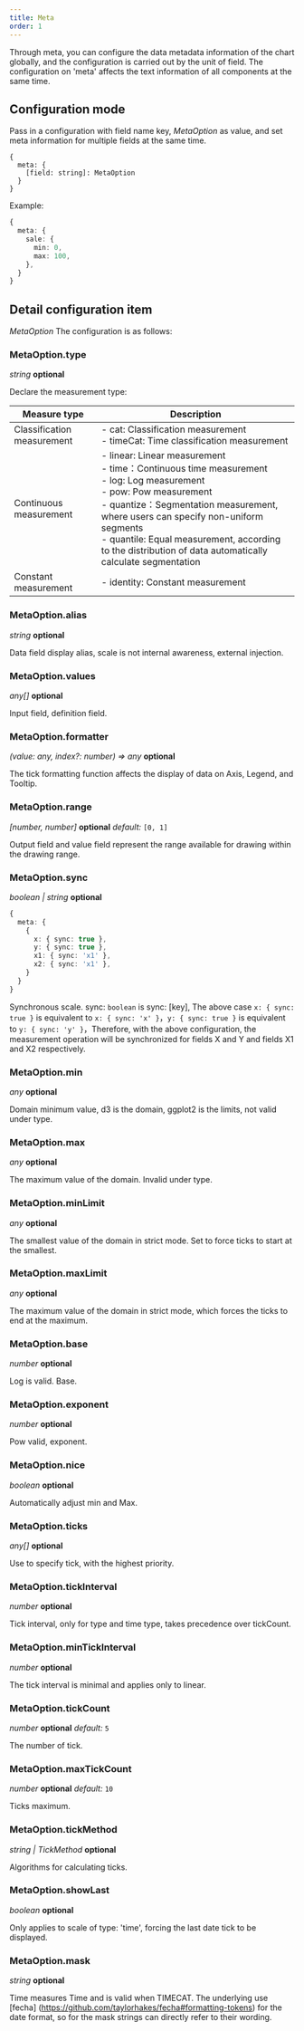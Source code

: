 ```yaml
---
title: Meta
order: 1
---
```


Through meta, you can configure the data metadata information of the chart globally, and the configuration is carried out by the unit of field. The configuration on 'meta' affects the text information of all components at the same time.

## Configuration mode

Pass in a configuration with field name key, *MetaOption* as value, and set meta information for multiple fields at the same time.

```sign
{
  meta: {
    [field: string]: MetaOption
  }
}
```

Example:

```ts
{
  meta: {
    sale: {
      min: 0,
      max: 100,
    },
  }
}
```

## Detail configuration item

*MetaOption* The configuration is as follows:

### MetaOption.type

<description> *string* **optional**</description>

Declare the measurement type:

| Measure type               | Description                                                                                                                                                                                                                                                                                                                                          |
| -------------------------- | ---------------------------------------------------------------------------------------------------------------------------------------------------------------------------------------------------------------------------------------------------------------------------------------------------------------------------------------------------- |
| Classification measurement | - cat: Classification measurement <br /> - timeCat: Time classification measurement                                                                                                                                                                                                                                                                  |
| Continuous measurement     | - linear: Linear measurement <br /> - time：Continuous time measurement <br /> - log: Log measurement <br /> - pow: Pow measurement<br /> - quantize：Segmentation measurement, where users can specify non-uniform segments <br /> - quantile: Equal measurement, according to the distribution of data automatically calculate segmentation <br /> |
| Constant measurement       | - identity: Constant measurement                                                                                                                                                                                                                                                                                                                     |

### MetaOption.alias

<description> *string* **optional**</description>

Data field display alias, scale is not internal awareness, external injection.

### MetaOption.values

<description> *any\[]* **optional**</description>

Input field, definition field.

### MetaOption.formatter

<description> *(value: any, index?: number) => any* **optional**</description>

The tick formatting function affects the display of data on Axis, Legend, and Tooltip.

### MetaOption.range

<description> *\[number, number]* **optional** *default:* `[0, 1]`</description>

Output field and value field represent the range available for drawing within the drawing range.

### MetaOption.sync

<description> *boolean | string* **optional**</description>

```ts
{
  meta: {
    {
      x: { sync: true },
      y: { sync: true },
      x1: { sync: 'x1' },
      x2: { sync: 'x1' },
    }
  }
}
```

Synchronous scale. sync: `boolean` is sync: \[key], The above case `x: { sync: true }` is equivalent to `x: { sync: 'x' }`，`y: { sync: true }` is equivalent to `y: { sync: 'y' }`，Therefore, with the above configuration, the measurement operation will be synchronized for fields X and Y and fields X1 and X2 respectively.

### MetaOption.min

<description> *any* **optional**</description>

Domain minimum value, d3 is the domain, ggplot2 is the limits, not valid under type.

### MetaOption.max

<description> *any* **optional**</description>

The maximum value of the domain. Invalid under type.

### MetaOption.minLimit

<description> *any* **optional**</description>

The smallest value of the domain in strict mode. Set to force ticks to start at the smallest.

### MetaOption.maxLimit

<description> *any* **optional**</description>

The maximum value of the domain in strict mode, which forces the ticks to end at the maximum.

### MetaOption.base

<description> *number* **optional**</description>

Log is valid. Base.

### MetaOption.exponent

<description> *number* **optional**</description>

Pow valid, exponent.

### MetaOption.nice

<description> *boolean* **optional**</description>

Automatically adjust min and Max.

### MetaOption.ticks

<description> *any\[]* **optional**</description>

Use to specify tick, with the highest priority.

### MetaOption.tickInterval

<description> *number* **optional**</description>

Tick interval, only for type and time type, takes precedence over tickCount.

### MetaOption.minTickInterval

<description> *number* **optional**</description>

The tick interval is minimal and applies only to linear.

### MetaOption.tickCount

<description> *number* **optional** *default:* `5`</description>

The number of tick.

### MetaOption.maxTickCount

<description> *number* **optional** *default:* `10`</description>

Ticks maximum.

### MetaOption.tickMethod

<description> *string | TickMethod* **optional**</description>

Algorithms for calculating ticks.

### MetaOption.showLast

<description> *boolean* **optional**</description>

Only applies to scale of type: 'time', forcing the last date tick to be displayed.

### MetaOption.mask

<description> *string* **optional**</description>

Time measures Time and is valid when TIMECAT. The underlying use \[fecha] (https://github.com/taylorhakes/fecha#formatting-tokens) for the date format, so for the mask strings can directly refer to their wording.
